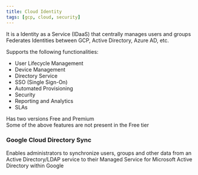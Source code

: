 ```yaml
---
title: Cloud Identity
tags: [gcp, cloud, security]
---
```


It is a Identity as a Service (IDaaS) that centrally manages users and groups  
Federates Identities between GCP, Active Directory, Azure AD, etc.

Supports the following functionalities:

* User Lifecycle Management
* Device Management
* Directory Service
* SSO (Single Sign-On)
* Automated Provisioning
* Security
* Reporting and Analytics
* SLAs

Has two versions Free and Premium  
Some of the above features are not present in the Free tier

### Google Cloud Directory Sync

Enables administrators to synchronize users, groups and other data from an Active Directory/LDAP service to their Managed Service for Microsoft Active Directory within Google